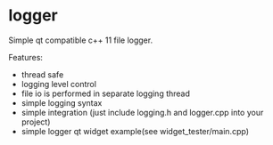 # logger
Simple qt compatible c++ 11 file logger.

Features:
  * thread safe
  * logging level control
  * file io is performed in separate logging thread
  * simple logging syntax
  * simple integration (just include logging.h and logger.cpp into your project)
  * simple logger qt widget example(see widget_tester/main.cpp)

